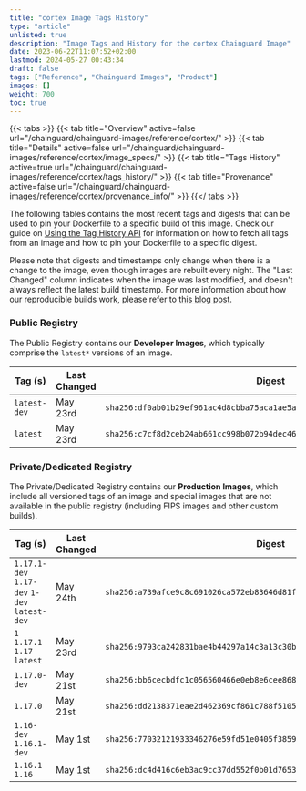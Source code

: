 ```yaml
---
title: "cortex Image Tags History"
type: "article"
unlisted: true
description: "Image Tags and History for the cortex Chainguard Image"
date: 2023-06-22T11:07:52+02:00
lastmod: 2024-05-27 00:43:34
draft: false
tags: ["Reference", "Chainguard Images", "Product"]
images: []
weight: 700
toc: true
---
```


{{< tabs >}}
{{< tab title="Overview" active=false url="/chainguard/chainguard-images/reference/cortex/" >}}
{{< tab title="Details" active=false url="/chainguard/chainguard-images/reference/cortex/image_specs/" >}}
{{< tab title="Tags History" active=true url="/chainguard/chainguard-images/reference/cortex/tags_history/" >}}
{{< tab title="Provenance" active=false url="/chainguard/chainguard-images/reference/cortex/provenance_info/" >}}
{{</ tabs >}}

The following tables contains the most recent tags and digests that can be used to pin your Dockerfile to a specific build of this image. Check our guide on [Using the Tag History API](/chainguard/chainguard-images/using-the-tag-history-api/) for information on how to fetch all tags from an image and how to pin your Dockerfile to a specific digest.

Please note that digests and timestamps only change when there is a change to the image, even though images are rebuilt every night. The "Last Changed" column indicates when the image was last modified, and doesn't always reflect the latest build timestamp. For more information about how our reproducible builds work, please refer to [this blog post](https://www.chainguard.dev/unchained/reproducing-chainguards-reproducible-image-builds).

### Public Registry
The Public Registry contains our **Developer Images**, which typically comprise the `latest*` versions of an image.

| Tag (s)       | Last Changed | Digest                                                                    |
|---------------|--------------|---------------------------------------------------------------------------|
|  `latest-dev` | May 23rd     | `sha256:df0ab01b29ef961ac4d8cbba75aca1ae5aafb632a50edcebc88aaf1b11c88ebb` |
|  `latest`     | May 23rd     | `sha256:c7cf8d2ceb24ab661cc998b072b94dec46b0e9a26e9db3e4747dbee9ab386f41` |


### Private/Dedicated Registry
The Private/Dedicated Registry contains our **Production Images**, which include all versioned tags of an image and special images that are not available in the public registry (including FIPS images and other custom builds).

| Tag (s)                                       | Last Changed | Digest                                                                    |
|-----------------------------------------------|--------------|---------------------------------------------------------------------------|
|  `1.17.1-dev` `1.17-dev` `1-dev` `latest-dev` | May 24th     | `sha256:a739afce9c8c691026ca572eb83646d81fcbfddf0f699615ef2b66ca797b58d0` |
|  `1` `1.17.1` `1.17` `latest`                 | May 23rd     | `sha256:9793ca242831bae4b44297a14c3a13c30b0e05fe527ec70fe6590936945d5808` |
|  `1.17.0-dev`                                 | May 21st     | `sha256:bb6cecbdfc1c056560466e0eb8e6cee868e7bad699508bcddc7e55710a2b50c0` |
|  `1.17.0`                                     | May 21st     | `sha256:dd2138371eae2d462369cf861c788f5105a9a54ce245a5966823418de9919f5d` |
|  `1.16-dev` `1.16.1-dev`                      | May 1st      | `sha256:77032121933346276e59fd51e0405f3859fb03fc658a60c78b0820825aaf4f50` |
|  `1.16.1` `1.16`                              | May 1st      | `sha256:dc4d416c6eb3ac9cc37dd552f0b01d7653868f2c1003929eed5e2fa2c880be27` |

